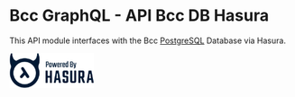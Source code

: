 # Bcc GraphQL - API Bcc DB Hasura

This API module interfaces with the Bcc [PostgreSQL](https://www.postgresql.org/) Database via Hasura.

<a href="https://hasura.io">
  <img width="150px" src="./images/powered_by_hasura_blue.svg" />
</a>
